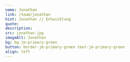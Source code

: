 ```yaml
---
name: Jonathan
link: /team/jonathan
hint: Jonathan // Entwicklung
quote:
description:
src: jonathan.jpg
imageAlt: Jonathan
bg: bg-jm-primary-green
button: border-jm-primary-green text-jm-primary-green
align: left
---
```

